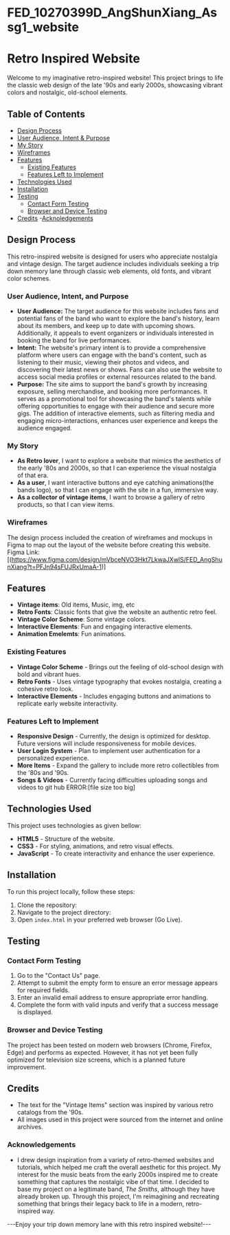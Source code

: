 # FED_10270399D_AngShunXiang_Assg1_website

# Retro Inspired Website

Welcome to my imaginative retro-inspired website! This project brings to life the classic web design of the late '90s and early 2000s, showcasing vibrant colors and nostalgic, old-school elements.

## Table of Contents
- [Design Process](#design-process)
- [User Audience, Intent & Purpose](#User-Audience,Intent-&-Purpose)
- [My Story](#My-Story)
- [Wireframes](#Wireframes)
- [Features](#features)
  - [Existing Features](#existing-features)
  - [Features Left to Implement](#features-left-to-implement)
- [Technologies Used](#technologies-used)
- [Installation](#installation)
- [Testing](#testing)
  - [Contact Form Testing](#Contact-Form-Testing)
  - [Browser and Device Testing](#Browser-and-Device-Testing)
- [Credits](#credits)
-[Acknoledgements](#acknowledgements)

## Design Process
This retro-inspired website is designed for users who appreciate nostalgia and vintage design. The target audience includes individuals seeking a trip down memory lane through classic web elements, old fonts, and vibrant color schemes.

### User Audience, Intent, and Purpose
- **User Audience:** The target audience for this website includes fans and potential fans of the band who want to explore the band's history, learn about its members, and keep up to date with upcoming shows. Additionally, it appeals to event organizers or individuals interested in booking the band for live performances.
- **Intent:** The website's primary intent is to provide a comprehensive platform where users can engage with the band's content, such as listening to their music, viewing their photos and videos, and discovering their latest news or shows. Fans can also use the website to access social media profiles or external resources related to the band.
- **Purpose:** The site aims to support the band's growth by increasing exposure, selling merchandise, and booking more performances. It serves as a promotional tool for showcasing the band's talents while offering opportunities to engage with their audience and secure more gigs. The addition of interactive elements, such as filtering media and engaging micro-interactions, enhances user experience and keeps the audience engaged.

### My Story
- **As Retro lover**, I want to explore a website that mimics the aesthetics of the early '80s and 2000s, so that I can experience the visual nostalgia of that era.
- **As a user**, I want interactive buttons and eye catching animations(the bands logo), so that I can engage with the site in a fun, immersive way.
- **As a collector of vintage items**, I want to browse a gallery of retro products, so that I can view items.

### Wireframes
The design process included the creation of wireframes and mockups in Figma to map out the layout of the website before creating this website. 
Figma Link: [(https://www.figma.com/design/mVbceNVO3Hkt7LkwaJXwlS/FED_AngShunXiang?t=PFJn94sFUJRxUmaA-1)]

## Features
- **Vintage items**: Old items, Music, img, etc
- **Retro Fonts**: Classic fonts that give the website an authentic retro feel.
- **Vintage Color Scheme**: Some vintage colors.
- **Interactive Elements**: Fun and engaging interactive elements.
- **Animation Emelemts**: Fun animations.

### Existing Features
- **Vintage Color Scheme** - Brings out the feeling of old-school design with bold and vibrant hues.
- **Retro Fonts** - Uses vintage typography that evokes nostalgia, creating a cohesive retro look.
- **Interactive Elements** - Includes engaging buttons and animations to replicate early website interactivity.

### Features Left to Implement
- **Responsive Design** - Currently, the design is optimized for desktop. Future versions will include responsiveness for mobile devices.
- **User Login System** - Plan to implement user authentication for a personalized experience.
- **More Items** - Expand the gallery to include more retro collectibles from the '80s and '90s.
- **Songs & Videos** - Currently facing difficulties uploading songs and videos to git hub ERROR:[file size too big]

## Technologies Used
This project uses technologies as given bellow:
- **HTML5** - Structure of the website.
- **CSS3** - For styling, animations, and retro visual effects.
- **JavaScript** - To create interactivity and enhance the user experience.


## Installation
To run this project locally, follow these steps:
1. Clone the repository:
2. Navigate to the project directory:
3. Open `index.html` in your preferred web browser (Go Live).

## Testing
### Contact Form Testing
1. Go to the "Contact Us" page.
2. Attempt to submit the empty form to ensure an error message appears for required fields.
3. Enter an invalid email address to ensure appropriate error handling.
4. Complete the form with valid inputs and verify that a success message is displayed.

### Browser and Device Testing
The project has been tested on modern web browsers (Chrome, Firefox, Edge) and performs as expected. However, it has not yet been fully optimized for television size screens, which is a planned future improvement.

## Credits
- The text for the "Vintage Items" section was inspired by various retro catalogs from the '90s.
- All images used in this project were sourced from the internet and online archives.

### Acknowledgements
- I drew design inspiration from a variety of retro-themed websites and tutorials, which helped me craft the overall aesthetic for this project. My interest for the music beats from the early 2000s inspired me to create something that captures the nostalgic vibe of that time. I decided to base my project on a legitimate band, *The Smiths*, although they have already broken up. Through this project, I'm reimagining and recreating something that brings their legacy back to life in a modern, retro-inspired way.


---Enjoy your trip down memory lane with this retro inspired website!---


